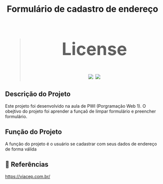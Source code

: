 <h1 align = "center"

Formulário de cadastro de endereço

># License
>![](https://img.shields.io/badge/license-%20Escola%20Marista%20Ir.%20Ac%C3%A1cio-black) ![](https://img.shields.io/badge/version-0.3-white) 

## Descrição do Projeto
Este projeto foi desenvolvido na aula de PWI (Porgramação Web 1). O obejtivo do projeto foi aprender a funçaõ de  limpar formulário e preencher formulário.

## Função do Projeto
A função do projeto é o usuário se cadastrar com seus dados de endereço de forma válida











## 🔗 Referências
https://viacep.com.br/ 